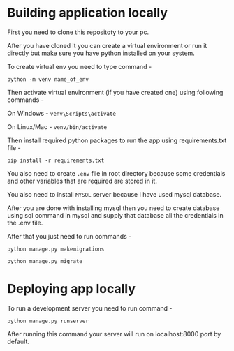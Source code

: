 # Building application locally

First you need to clone this repositoty to your pc.

After you have cloned it you can create a virtual environment or run it directly but make sure you have python installed on your system.

To create virtual env you need to type command -

`python -m venv name_of_env`

Then activate virtual environment (if you have created one) using following commands -

On Windows - `venv\Scripts\activate`

On Linux/Mac - `venv/bin/activate`

Then install required python packages to run the app using requirements.txt file -

`pip install -r requirements.txt`


You also need to create `.env` file in root directory because some credentials and other variables that are required are stored in it.

You also need to install `MYSQL` server because I have used mysql database.

After you are done with installing mysql then you need to create database using sql command in mysql and supply that database all the credentials in the .env file.

After that you just need to run commands -

`python manage.py makemigrations`

`python manage.py migrate`

# Deploying app locally

To run a development server you need to run command -

`python manage.py runserver`

After running this command your server will run on localhost:8000 port by default.